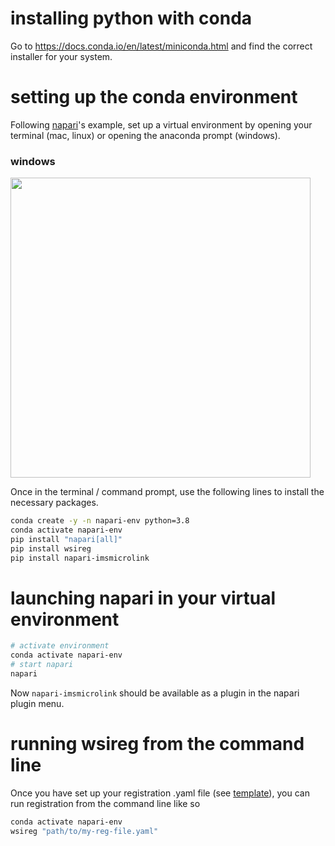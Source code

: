 # installing python with conda

Go to https://docs.conda.io/en/latest/miniconda.html and find the correct installer for your system.

# setting up the conda environment

Following [napari](https://napari.org/)'s example, set up a virtual environment by opening your terminal (mac, linux) or opening
the anaconda prompt (windows).
### windows
<img src="https://user-images.githubusercontent.com/17855764/150007446-ca13db5a-423a-4351-bc85-aa49c78979f1.png" width="480">

Once in the terminal / command prompt, use the following lines to install the necessary packages.
```bash
conda create -y -n napari-env python=3.8
conda activate napari-env
pip install "napari[all]"
pip install wsireg
pip install napari-imsmicrolink
```

# launching napari in your virtual environment

```bash
# activate environment
conda activate napari-env
# start napari
napari
```

Now `napari-imsmicrolink` should be available as a plugin in the napari plugin menu.

# running wsireg from the command line
Once you have set up your registration .yaml file (see [template](./reg-template.yaml)), you can run registration from the command line like so
```bash
conda activate napari-env
wsireg "path/to/my-reg-file.yaml"
```

